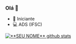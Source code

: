 ### Olá 👋
- 🌱 Iniciante
- 💻 ADS (IFSC)



<a href="https://github.com/ThaysMariano">
 <img align="center" src="https://github-readme-stats.vercel.app/api?username=ThaysMariano&show_icons=true&theme=dark&line_height=27" alt="**SEU NOME** github stats"/>
</a>
